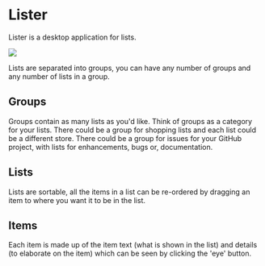 # Lister

Lister is a desktop application for lists.

![](http://raw.github.com/sheodox/lister/master/docs/demo.png)

Lists are separated into groups, you can have any number of groups and any number of lists in a group.

## Groups

Groups contain as many lists as you'd like. Think of groups as a category for your lists. There could be a group for shopping lists and each list could be a different store.
There could be a group for issues for your GitHub project, with lists for enhancements, bugs or, documentation.

## Lists

Lists are sortable, all the items in a list can be re-ordered by dragging an item to where you want it to be in the list.

## Items

Each item is made up of the item text (what is shown in the list) and details (to elaborate on the item) which can be seen by clicking the 'eye' button.